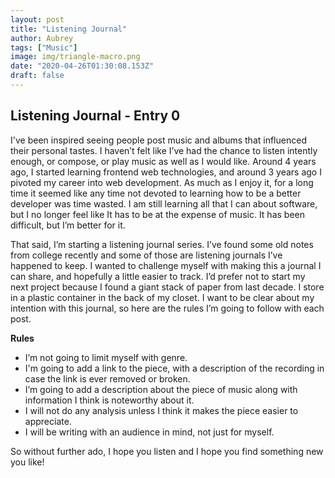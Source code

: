 ```yaml
---
layout: post
title: "Listening Journal"
author: Aubrey
tags: ["Music"]
image: img/triangle-macro.png
date: "2020-04-26T01:30:08.153Z"
draft: false
---
```


## Listening Journal - Entry 0
I've been inspired seeing people post music and albums that influenced their personal tastes. I haven’t felt like I’ve had the chance to listen intently enough, or compose, or play music as well as I would like. Around 4 years ago, I started learning frontend web technologies, and around 3 years ago I pivoted my career into web development. As much as I enjoy it, for a long time it seemed like any time not devoted to learning how to be a better developer was time wasted. I am still learning all that I can about software, but I no longer feel like It has to be at the expense of music. It has been difficult, but I’m better for it. 

That said, I’m starting a listening journal series. I’ve found some old notes from college recently and some of those are listening journals I’ve happened to keep. I wanted to challenge myself with making this a journal I can share, and hopefully a little easier to track. I’d prefer not to start my next project because I found a giant stack of paper from last decade. I store in a plastic container in the back of my closet. I want to be clear about my intention with this journal, so here are the rules I’m going to follow with each post.

**Rules**
* I’m not going to limit myself with genre. 
* I'm going to add a link to the piece, with a description of the recording in case the link is ever removed or broken.
* I’m going to add a description about the piece of music along with information I think is noteworthy about it. 
* I will not do any analysis unless I think it makes the piece easier to appreciate.
* I will be writing with an audience in mind, not just for myself.

 So without further ado, I hope you listen and I hope you find something new you like! 
